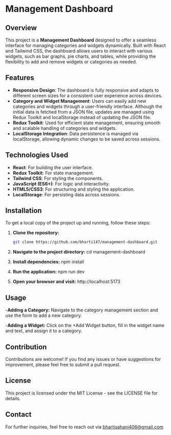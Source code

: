 # Management Dashboard

## Overview

This project is a **Management Dashboard** designed to offer a seamless interface for managing categories and widgets dynamically. Built with React and Tailwind CSS, the dashboard allows users to interact with various widgets, such as bar graphs, pie charts, and tables, while providing the flexibility to add and remove widgets or categories as needed.

## Features

- **Responsive Design**: The dashboard is fully responsive and adapts to different screen sizes for a consistent user experience across devices.
- **Category and Widget Management**: Users can easily add new categories and widgets through a user-friendly interface. Although the initial data is fetched from a JSON file, updates are managed using Redux Toolkit and localStorage instead of updating the JSON file.
- **Redux Toolkit**: Used for efficient state management, ensuring smooth and scalable handling of categories and widgets.
- **LocalStorage Integration**: Data persistence is managed via localStorage, allowing dynamic changes to be saved across sessions.

## Technologies Used

- **React**: For building the user interface.
- **Redux Toolkit**: For state management.
- **Tailwind CSS**: For styling the components.
- **JavaScript (ES6+)**: For logic and interactivity.
- **HTML5/CSS3**: For structuring and styling the application.
- **LocalStorage**: For persisting data across sessions.

## Installation

To get a local copy of the project up and running, follow these steps:

1. **Clone the repository:**

   ```bash
   git clone https://github.com/bharti147/management-dashboard.git

2. **Navigate to the project directory:**
   cd management-dashboard

3. **Install dependencies:**
   npm install

4. **Run the application:**
   npm run dev


5. **Open your browser and visit:**
   http://localhost:5173


## Usage
-**Adding a Category:** Navigate to the category management section and use the form to add a new category.

-**Adding a Widget:** Click on the +Add Widget button, fill in the widget name and text, and assign it to a category.


## Contribution
Contributions are welcome! If you find any issues or have suggestions for improvement, please feel free to submit a pull request.

## License
This project is licensed under the MIT License - see the LICENSE file for details.

## Contact
For further inquiries, feel free to reach out via bhartisahani406@gmail.com

